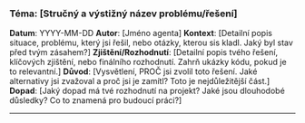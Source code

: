### Téma: [Stručný a výstižný název problému/řešení]
**Datum**: YYYY-MM-DD
**Autor**: [Jméno agenta]
**Kontext**: [Detailní popis situace, problému, který jsi řešil, nebo otázky, kterou sis kladl. Jaký byl stav před tvým zásahem?]
**Zjištění/Rozhodnutí**: [Detailní popis tvého řešení, klíčových zjištění, nebo finálního rozhodnutí. Zahrň ukázky kódu, pokud je to relevantní.]
**Důvod**: [Vysvětlení, PROČ jsi zvolil toto řešení. Jaké alternativy jsi zvažoval a proč jsi je zamítl? Toto je nejdůležitější část.]
**Dopad**: [Jaký dopad má tvé rozhodnutí na projekt? Jaké jsou dlouhodobé důsledky? Co to znamená pro budoucí práci?]

---

